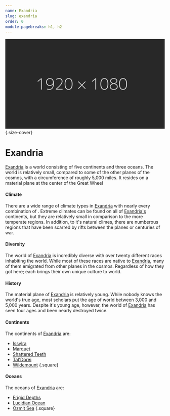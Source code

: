 ```yaml
---
name: Exandria
slug: exandria
order: 0
module-pagebreaks: h1, h2
---
```

![Exandria](assets/img/placeholder_1920x1080.jpg){.size-cover}
# Exandria
[Exandria](exandria) is a world consisting of five continents and three oceans. The world is relatively small, compared to some of the other planes of the cosmos, with a circumference of roughly 5,000 miles. It resides on a material plane at the center of the Great Wheel

#### Climate
There are a wide range of climate types in [Exandria](exandria) with nearly every combination of . Extreme climates can be found on all of [Exandria's](exandria) continents, but they are relatively small in comparison to the more temperate regions. In addition, to it's natural climes, there are numberous regions that have been scarred by rifts between the planes or centuries of war.

#### Diversity
The world of [Exandria](exandria) is incredibly diverse with over twenty different races inhabiting the world. While most of these races are native to [Exandria](exandria), many of them emigrated from other planes in the cosmos. Regardless of how they got here; each brings their own unique culture to world.

#### History
The material plane of [Exandria](exandria) is relatively young. While nobody knows the world's true age, most scholars put the age of world  between 3,000 and 5,000 years. Despite it's young age, however, the world of [Exandria](exandria) has seen four ages and been nearly destroyed twice.

#### Continents
The continents of [Exandria](exandria) are:
- [Issylra](issylra)
- [Marquet](marquet)
- [Shattered Teeth](shattered-teeth)
- [Tal'Dorei](taldorei)
- [Wildemount](wildemount)
{.square}

#### Oceans
The oceans of [Exandria](exandria) are:
- [Frigid Depths](frigid-depths)
- [Lucidian Ocean](lucidian-ocean)
- [Ozmit Sea](ozmit-sea)
{.square}




